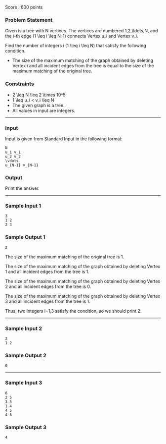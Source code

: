 Score : 600 points

### Problem Statement

Given is a tree with N vertices. The vertices are numbered 1,2,\ldots,N, and the i-th edge (1 \leq i \leq N-1) connects Vertex u\_i and Vertex v\_i.

Find the number of integers i (1 \leq i \leq N) that satisfy the following condition.

* The size of the maximum matching of the graph obtained by deleting Vertex i and all incident edges from the tree is equal to the size of the maximum matching of the original tree.

### Constraints

* 2 \leq N \leq 2 \times 10^5
* 1 \leq u\_i < v\_i \leq N
* The given graph is a tree.
* All values in input are integers.

---

### Input

Input is given from Standard Input in the following format:

```
N
u_1 v_1
u_2 v_2
\vdots
u_{N-1} v_{N-1}
```

### Output

Print the answer.

---

### Sample Input 1

```
3
1 2
2 3
```

### Sample Output 1

```
2
```

The size of the maximum matching of the original tree is 1.

The size of the maximum matching of the graph obtained by deleting Vertex 1 and all incident edges from the tree is 1.

The size of the maximum matching of the graph obtained by deleting Vertex 2 and all incident edges from the tree is 0.

The size of the maximum matching of the graph obtained by deleting Vertex 3 and all incident edges from the tree is 1.

Thus, two integers i=1,3 satisfy the condition, so we should print 2.

---

### Sample Input 2

```
2
1 2
```

### Sample Output 2

```
0
```

---

### Sample Input 3

```
6
2 5
3 5
1 4
4 5
4 6
```

### Sample Output 3

```
4
```